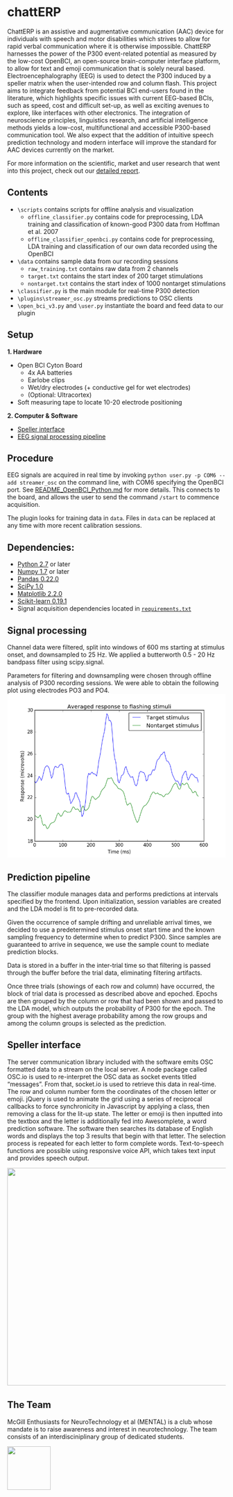 
# chattERP

ChattERP is an assistive and augmentative communication (AAC) device for individuals with speech and motor disabilities which strives to allow for rapid verbal communication where it is otherwise impossible. ChattERP harnesses the power of the P300 event-related potential as measured by the low-cost OpenBCI, an open-source brain-computer interface platform, to allow for text and emoji communication that is solely neural based. Electroencephalography (EEG) is used to detect the P300 induced by a speller matrix when the user-intended row and column flash. This project aims to integrate feedback from potential BCI end-users found in the literature, which highlights specific issues with current EEG-based BCIs, such as speed, cost and difficult set-up, as well as exciting avenues to explore, like interfaces with other electronics. The integration of neuroscience principles, linguistics research, and artificial intelligence methods yields a low-cost, multifunctional and accessible P300-based communication tool. We also expect that the addition of intuitive speech prediction technology and modern interface will improve the standard for AAC devices currently on the market.

For more information on the scientific, market and user research that went into this project, check out our [detailed report](https://github.com/io0/NeuroTechX-McGill-Backend/blob/master/ResearchReport.md).

## Contents
- `\scripts` contains scripts for offline analysis and visualization
	- `offline_classifier.py` contains code for preprocessing, LDA training and classification of known-good P300 data from Hoffman et al. 2007
	- `offline_classifier_openbci.py` contains code for preprocessing, LDA training and classification of our own data recorded using the OpenBCI
- `\data` contains sample data from our recording sessions
	- `raw_training.txt` contains raw data from 2 channels
	- `target.txt` contains the start index of 200 target stimulations
	- `nontarget.txt` contains the start index of 1000 nontarget stimulations
- `\classifier.py` is the main module for real-time P300 detection
- `\plugins\streamer_osc.py` streams predictions to OSC clients
- `\open_bci_v3.py` and `\user.py` instantiate the board and feed data to our plugin

## Setup
**1. Hardware**
   - Open BCI Cyton Board
      - 4x AA batteries 
      - Earlobe clips    
      - Wet/dry electrodes (+ conductive gel for wet electrodes)   
      - (Optional: Ultracortex)   
   - Soft measuring tape to locate 10-20 electrode positioning

**2. Computer & Software**
   - [Speller interface](https://github.com/io0/NeuroTechX-McGill/blob/master/frontend/README_frontend.md)
   - [EEG signal processing pipeline](https://github.com/io0/NeuroTechX-McGill/blob/master/classifier.py)
   

## Procedure
EEG signals are acquired in real time by invoking `python user.py -p COM6 --add streamer_osc` on the command line, with COM6 specifying the OpenBCI port. See [README_OpenBCI_Python.md](https://github.com/io0/NeuroTechX-McGill/blob/master/README_OpenBCI_Python.md) for more details. This connects to the board, and allows the user to send the command `/start` to commence acquisition.

The plugin looks for training data in `data`. Files in `data` can be replaced at any time with more recent calibration sessions.

## Dependencies:

* [Python 2.7](https://www.python.org/download/releases/2.7/) or later
* [Numpy 1.7](http://www.numpy.org/) or later
* [Pandas 0.22.0](https://pandas.pydata.org/)
* [SciPy 1.0](https://www.scipy.org/)
* [Matplotlib 2.2.0](https://matplotlib.org/)
* [Scikit-learn 0.19.1](http://scikit-learn.org/stable/)
* Signal acquisition dependencies located in [`requirements.txt`](https://github.com/io0/NeuroTechX-McGill/blob/master/requirements.txt)

## Signal processing
Channel data were filtered, split into windows of 600 ms starting at stimulus onset, and downsampled to 25 Hz. We applied a butterworth 0.5 - 20 Hz bandpass filter using scipy.signal.

Parameters for filtering and downsampling were chosen through offline analysis of P300 recording sessions. We were able to obtain the following plot using electrodes PO3 and PO4.
![Response plot](/figures/avg_response.png)

## Prediction pipeline
The classifier module manages data and performs predictions at intervals specified by the frontend. Upon initialization, session variables are created and the LDA model is fit to pre-recorded data.

Given the occurrence of sample drifting and unreliable arrival times, we decided to use a predetermined stimulus onset start time and the known sampling frequency to determine when to predict P300. Since samples are guaranteed to arrive in sequence, we use the sample count to mediate prediction blocks. 

Data is stored in a buffer in the inter-trial time so that filtering is passed through the buffer before the trial data, eliminating filtering artifacts.

Once three trials (showings of each row and column) have occurred, the block of trial data is processed as described above and epoched. Epochs are then grouped by the column or row that had been shown and passed to the LDA model, which outputs the probability of P300 for the epoch. The group with the highest average probability among the row groups and among the column groups is selected as the prediction.

## Speller interface
The server communication library included with the software emits OSC formatted data to a stream on the local server. A node package called OSC.io is used to re-interpret the OSC data as socket events titled “messages”. From that, socket.io is used to retrieve this data in real-time. The row and column number form the coordinates of the chosen letter or emoji. jQuery is used to animate the grid using a series of reciprocal callbacks to force synchronicity in Javascript by applying a class, then removing a class for the lit-up state. The letter or emoji is then inputted into the textbox and the letter is additionally fed into Awesomplete, a word prediction software. The software then searches its database of English words and displays the top 3 results that begin with that letter. The selection process is repeated for each letter to form complete words. Text-to-speech functions are possible using responsive voice API, which takes text input and provides speech output.


<img src="https://media.giphy.com/media/1BhDpEtftozn6M0naw/giphy.gif" width="1000" height="500">


## The Team
McGill Enthusiasts for NeuroTechnology et al (MENTAL) is a club whose mandate is to raise awareness and interest in neurotechnology.
The team consists of an interdisciniplinary group of dedicated students.

<img src="https://github.com/io0/NeuroTechX-McGill/blob/master/MENTAL_logo.png" width="100" height="100">
